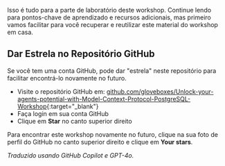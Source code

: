 Isso é tudo para a parte de laboratório deste workshop. Continue lendo para pontos-chave de aprendizado e recursos adicionais, mas primeiro vamos facilitar para você recuperar e reutilizar este material do workshop em casa.

## Dar Estrela no Repositório GitHub

Se você tem uma conta GitHub, pode dar "estrela" neste repositório para facilitar encontrá-lo novamente no futuro.

* Visite o repositório GitHub em: [github.com/gloveboxes/Unlock-your-agents-potential-with-Model-Context-Protocol-PostgreSQL-Workshop](https://github.com/gloveboxes/Unlock-your-agents-potential-with-Model-Context-Protocol-PostgreSQL-Workshop){:target="_blank"}
* Faça login em sua conta GitHub
* Clique em **Star** no canto superior direito

Para encontrar este workshop novamente no futuro, clique na sua foto de perfil do GitHub no canto superior direito e clique em **Your stars**.

*Traduzido usando GitHub Copilot e GPT-4o.*
